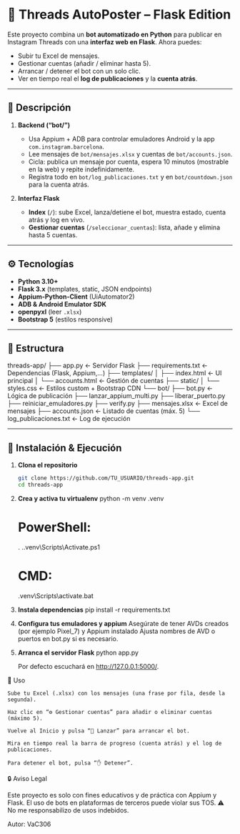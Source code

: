 # 🤖 Threads AutoPoster – Flask Edition

Este proyecto combina un **bot automatizado en Python** para publicar en Instagram Threads con una **interfaz web en Flask**. Ahora puedes:

- Subir tu Excel de mensajes.
- Gestionar cuentas (añadir / eliminar hasta 5).
- Arrancar / detener el bot con un solo clic.
- Ver en tiempo real el **log de publicaciones** y la **cuenta atrás**.

---

## 📌 Descripción

1. **Backend (“bot/”)**  
   - Usa Appium + ADB para controlar emuladores Android y la app `com.instagram.barcelona`.  
   - Lee mensajes de `bot/mensajes.xlsx` y cuentas de `bot/accounts.json`.  
   - Cicla: publica un mensaje por cuenta, espera 10 minutos (mostrable en la web) y repite indefinidamente.  
   - Registra todo en `bot/log_publicaciones.txt` y en `bot/countdown.json` para la cuenta atrás.

2. **Interfaz Flask**  
   - **Index** (`/`): sube Excel, lanza/detiene el bot, muestra estado, cuenta atrás y log en vivo.  
   - **Gestionar cuentas** (`/seleccionar_cuentas`): lista, añade y elimina hasta 5 cuentas.  

---

## ⚙️ Tecnologías

- **Python 3.10+**  
- **Flask 3.x** (templates, static, JSON endpoints)  
- **Appium-Python-Client** (UiAutomator2)  
- **ADB & Android Emulator SDK**  
- **openpyxl** (leer `.xlsx`)  
- **Bootstrap 5** (estilos responsive)

---

## 📁 Estructura

threads-app/
├── app.py ← Servidor Flask
├── requirements.txt ← Dependencias (Flask, Appium,…)
├── templates/
│ ├── index.html ← UI principal
│ └── accounts.html ← Gestión de cuentas
├── static/
│ └── styles.css ← Estilos custom + Bootstrap CDN
└── bot/
├── bot.py ← Lógica de publicación
├── lanzar_appium_multi.py
├── liberar_puerto.py
├── reiniciar_emuladores.py
├── verify.py
├── mensajes.xlsx ← Excel de mensajes
├── accounts.json ← Listado de cuentas (máx. 5)
└── log_publicaciones.txt ← Log de ejecución


---

## 🚀 Instalación & Ejecución

1. **Clona el repositorio**  
   ```bash
   git clone https://github.com/TU_USUARIO/threads-app.git
   cd threads-app

2. **Crea y activa tu virtualenv**
    python -m venv .venv
    # PowerShell:
    . .\.venv\Scripts\Activate.ps1
    # CMD:
    .venv\Scripts\activate.bat

3. **Instala dependencias**
    pip install -r requirements.txt

4. **Configura tus emuladores y appium**
    Asegúrate de tener AVDs creados (por ejemplo Pixel_7) y Appium instalado
    Ajusta nombres de AVD o puertos en bot.py si es necesario.

5. **Arranca el servidor Flask**
    python app.py

    Por defecto escuchará en http://127.0.0.1:5000/.


🍔 Uso

    Sube tu Excel (.xlsx) con los mensajes (una frase por fila, desde la segunda).

    Haz clic en “⚙️ Gestionar cuentas” para añadir o eliminar cuentas (máximo 5).

    Vuelve al Inicio y pulsa “🚀 Lanzar” para arrancar el bot.

    Mira en tiempo real la barra de progreso (cuenta atrás) y el log de publicaciones.

    Para detener el bot, pulsa “✋ Detener”.


🔒 Aviso Legal

Este proyecto es solo con fines educativos y de práctica con Appium y Flask.
El uso de bots en plataformas de terceros puede violar sus TOS.
⚠️ No me responsabilizo de usos indebidos.

Autor: VaC306
